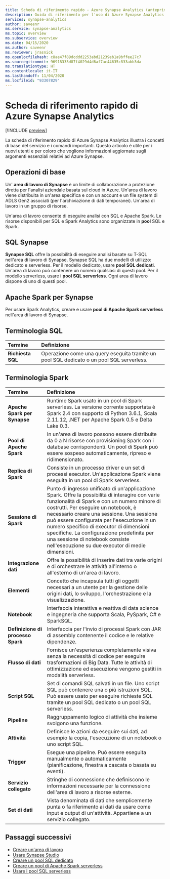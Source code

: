 ```yaml
---
title: Scheda di riferimento rapido - Azure Synapse Analytics (anteprima delle aree di lavoro)
description: Guida di riferimento per l'uso di Azure Synapse Analytics
services: synapse-analytics
author: saveenr
ms.service: synapse-analytics
ms.topic: overview
ms.subservice: overview
ms.date: 04/15/2020
ms.author: saveenr
ms.reviewer: jrasnick
ms.openlocfilehash: c8ae47f89dcddd2253abd21239eb1a9bffee27c7
ms.sourcegitcommit: 96918333d87f4029d4d6af7ac44635c833abb3da
ms.translationtype: HT
ms.contentlocale: it-IT
ms.lasthandoff: 11/04/2020
ms.locfileid: "93307829"
---
```

# <a name="azure-synapse-analytics-cheat-sheet"></a>Scheda di riferimento rapido di Azure Synapse Analytics

[!INCLUDE [preview](includes/note-preview.md)]

La scheda di riferimento rapido di Azure Synapse Analytics illustra i concetti di base del servizio e i comandi importanti. Questo articolo è utile per i nuovi utenti e per coloro che vogliono informazioni aggiornate sugli argomenti essenziali relativi ad Azure Synapse.

## <a name="basics"></a>Operazioni di base

Un' **area di lavoro di Synapse** è un limite di collaborazione a protezione diretta per l'analisi aziendale basata sul cloud in Azure. Un'area di lavoro viene distribuita in un'area specifica e con un account e un file system di ADLS Gen2 associati (per l'archiviazione di dati temporanei). Un'area di lavoro in un gruppo di risorse.

Un'area di lavoro consente di eseguire analisi con SQL e Apache Spark. Le risorse disponibili per SQL e Spark Analytics sono organizzate in **pool** SQL e Spark. 

## <a name="synapse-sql"></a>SQL Synapse

**Synapse SQL** offre la possibilità di eseguire analisi basate su T-SQL nell'area di lavoro di Synapse. Synapse SQL ha due modelli di utilizzo: dedicato e serverless.  Per il modello dedicato, usare **pool SQL dedicati**. Un'area di lavoro può contenere un numero qualsiasi di questi pool. Per il modello serverless, usare i **pool SQL serverless**. Ogni area di lavoro dispone di uno di questi pool.

## <a name="apache-spark-for-synapse"></a>Apache Spark per Synapse

Per usare Spark Analytics, creare e usare **pool di Apache Spark serverless** nell'area di lavoro di Synapse.

## <a name="sql-terminology"></a>Terminologia SQL
| Termine                         | Definizione      |
|:---                                 |:---                 |
| **Richiesta SQL**  |   Operazione come una query eseguita tramite un pool SQL dedicato o un pool SQL serverless. |

## <a name="spark-terminology"></a>Terminologia Spark
| Termine                         | Definizione      |
|:---                                 |:---                 |
|**Apache Spark per Synapse** | Runtime Spark usato in un pool di Spark serverless. La versione corrente supportata è Spark 2.4 con supporto di Python 3.6.1, Scala 2.11.12, .NET per Apache Spark 0.5 e Delta Lake 0.3.  | 
| **Pool di Apache Spark**  | In un'area di lavoro possono essere distribuite da 0 a N risorse con provisioning Spark con i database corrispondenti. Un pool di Spark può essere sospeso automaticamente, ripreso e ridimensionato.  |
| **Replica di Spark**  |   Consiste in un processo driver e un set di processi executor. Un'applicazione Spark viene eseguita in un pool di Spark serverless.            |
| **Sessione di Spark**  |   Punto di ingresso unificato di un'applicazione Spark. Offre la possibilità di interagire con varie funzionalità di Spark e con un numero minore di costrutti. Per eseguire un notebook, è necessario creare una sessione. Una sessione può essere configurata per l'esecuzione in un numero specifico di executor di dimensioni specifiche. La configurazione predefinita per una sessione di notebook consiste nell'esecuzione su due executor di medie dimensioni. |
|**Integrazione dati**| Offre la possibilità di inserire dati tra varie origini e di orchestrare le attività all'interno o all'esterno di un'area di lavoro.| 
|**Elementi**| Concetto che incapsula tutti gli oggetti necessari a un utente per la gestione delle origini dati, lo sviluppo, l'orchestrazione e la visualizzazione.|
|**Notebook**| Interfaccia interattiva e reattiva di data science e ingegneria che supporta Scala, PySpark, C# e SparkSQL. |
|**Definizione di processo Spark**|Interfaccia per l'invio di processi Spark con JAR di assembly contenente il codice e le relative dipendenze.|
|**Flusso di dati**|  Fornisce un'esperienza completamente visiva senza la necessità di codice per eseguire trasformazioni di Big Data. Tutte le attività di ottimizzazione ed esecuzione vengono gestiti in modalità serverless. |
|**Script SQL**| Set di comandi SQL salvati in un file. Uno script SQL può contenere una o più istruzioni SQL. Può essere usato per eseguire richieste SQL tramite un pool SQL dedicato o un pool SQL serverless.|
|**Pipeline**| Raggruppamento logico di attività che insieme svolgono una funzione.|
|**Attività**| Definisce le azioni da eseguire sui dati, ad esempio la copia, l'esecuzione di un notebook o uno script SQL.|
|**Trigger**| Esegue una pipeline. Può essere eseguita manualmente o automaticamente (pianificazione, finestra a cascata o basata su eventi).|
|**Servizio collegato**| Stringhe di connessione che definiscono le informazioni necessarie per la connessione dell'area di lavoro a risorse esterne.|
|**Set di dati**|  Vista denominata di dati che semplicemente punta o fa riferimento ai dati da usare come input e output di un'attività. Appartiene a un servizio collegato.|

## <a name="next-steps"></a>Passaggi successivi

- [Creare un'area di lavoro](quickstart-create-workspace.md)
- [Usare Synapse Studio](quickstart-synapse-studio.md)
- [Creare un pool SQL dedicato](quickstart-create-sql-pool-portal.md)
- [Creare un pool di Apache Spark serverless](quickstart-create-apache-spark-pool-portal.md)
- [Usare i pool SQL serverless](quickstart-sql-on-demand.md)

